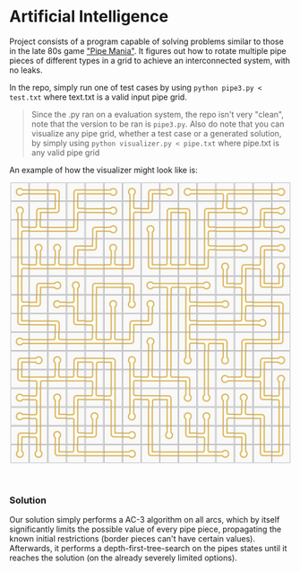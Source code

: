 # Artificial Intelligence

Project consists of a program capable of solving problems similar to those in the late 80s game <a href="https://en.wikipedia.org/wiki/Pipe_Mania">"Pipe Mania"</a>.
It figures out how to rotate multiple pipe pieces of different types in a grid to achieve an interconnected system, with no leaks.

In the repo, simply run one of test cases by using `python pipe3.py < test.txt` where text.txt is a valid input pipe grid.

> Since the .py ran on a evaluation system, the repo isn't very "clean", note that the version to be ran is `pipe3.py`. Also do note that you can visualize any pipe grid, whether a test case or a generated solution, by simply using `python visualizer.py < pipe.txt` where pipe.txt is any valid pipe grid

An example of how the visualizer might look like is:

<div align="center" style="padding-bottom:30px">
    <img src="Grid_Image.png" width="500px">
</div>

### Solution
Our solution simply performs a AC-3 algorithm on all arcs, which by itself significantly limits the possible value of every pipe piece, propagating the known initial restrictions (border pieces can't have certain values). Afterwards, it performs a depth-first-tree-search on the pipes states until it reaches the solution (on the already severely limited options).
